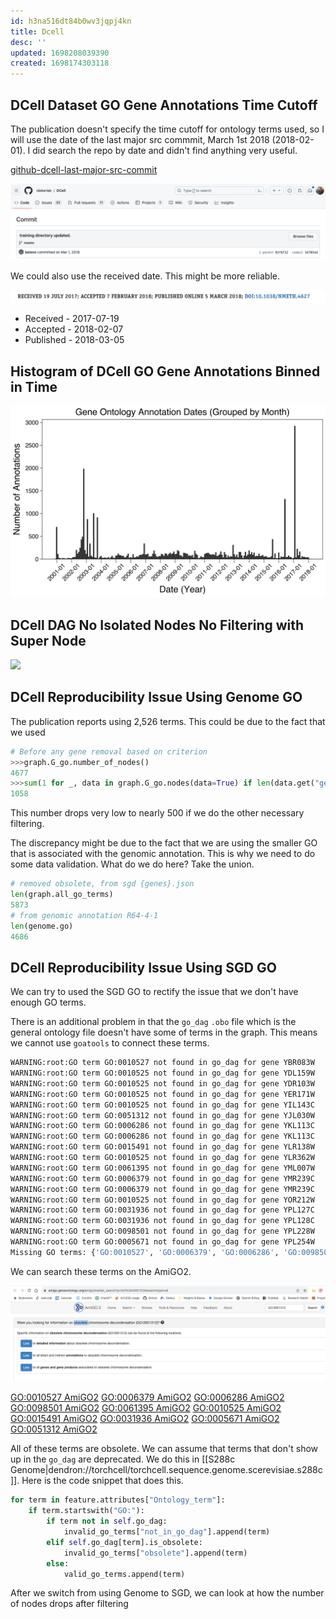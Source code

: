 ```yaml
---
id: h3na516dt84b0wv3jqpj4kn
title: Dcell
desc: ''
updated: 1698208039390
created: 1698174303118
---
```

## DCell Dataset GO Gene Annotations Time Cutoff

The publication doesn't specify the time cutoff for ontology terms used, so I will use the date of the last major src commmit, March 1st 2018 (2018-02-01). I did search the repo by date and didn't find anything very useful.

[github-dcell-last-major-src-commit](https://github.com/idekerlab/DCell/commit/567054dcb81c391c94603d507a1dd87cd063f7ac)

![](./assets/images/src.torchcell.datasets.dcell.md.dcell-last-major-src-commit.png)

We could also use the received date. This might be more reliable.

![](./assets/images/src.torchcell.datasets.dcell.md.Dcell-received-accepted-published-dates.png)

- Received - 2017-07-19
- Accepted - 2018-02-07
- Published - 2018-03-05

## Histogram of DCell GO Gene Annotations Binned in Time

![](./assets/images/gene-ontology-annotation-dates-grouped-by-month.png)

## DCell DAG No Isolated Nodes No Filtering with Super Node

![](./assets/images/dcell-gene-ontology-dag-no-isoloated-with-super-node.png)

## DCell Reproducibility Issue Using Genome GO

The publication reports using 2,526 terms. This could be due to the fact that we used

```python
# Before any gene removal based on criterion
>>>graph.G_go.number_of_nodes()
4677
>>>sum(1 for _, data in graph.G_go.nodes(data=True) if len(data.get("gene_set", [])) >= 6)
1058
```

This number drops very low to nearly 500 if we do the other necessary filtering.

The discrepancy might be due to the fact that we are using the smaller GO that is associated with the genomic annotation. This is why we need to do some data validation. What do we do here? Take the union.

```python
# removed obsolete, from sgd {genes}.json
len(graph.all_go_terms)
5873
# from genomic annotation R64-4-1
len(genome.go)
4686
```

## DCell Reproducibility Issue Using SGD GO

We can try to used the SGD GO to rectify the issue that we don't have enough GO terms.

There is an additional problem in that the `go_dag` `.obo` file which is the general ontology file doesn't have some of terms in the graph. This means we cannot use `goatools` to connect these terms.

```bash
WARNING:root:GO term GO:0010527 not found in go_dag for gene YBR083W
WARNING:root:GO term GO:0010525 not found in go_dag for gene YDL159W
WARNING:root:GO term GO:0010525 not found in go_dag for gene YDR103W
WARNING:root:GO term GO:0010525 not found in go_dag for gene YER171W
WARNING:root:GO term GO:0010525 not found in go_dag for gene YIL143C
WARNING:root:GO term GO:0051312 not found in go_dag for gene YJL030W
WARNING:root:GO term GO:0006286 not found in go_dag for gene YKL113C
WARNING:root:GO term GO:0006286 not found in go_dag for gene YKL113C
WARNING:root:GO term GO:0015491 not found in go_dag for gene YLR138W
WARNING:root:GO term GO:0010525 not found in go_dag for gene YLR362W
WARNING:root:GO term GO:0061395 not found in go_dag for gene YML007W
WARNING:root:GO term GO:0006379 not found in go_dag for gene YMR239C
WARNING:root:GO term GO:0006379 not found in go_dag for gene YMR239C
WARNING:root:GO term GO:0010525 not found in go_dag for gene YOR212W
WARNING:root:GO term GO:0031936 not found in go_dag for gene YPL127C
WARNING:root:GO term GO:0031936 not found in go_dag for gene YPL128C
WARNING:root:GO term GO:0098501 not found in go_dag for gene YPL228W
WARNING:root:GO term GO:0005671 not found in go_dag for gene YPL254W
Missing GO terms: {'GO:0010527', 'GO:0006379', 'GO:0006286', 'GO:0098501', 'GO:0061395', 'GO:0010525', 'GO:0015491', 'GO:0031936', 'GO:0005671', 'GO:0051312'}
```

We can search these terms on the AmiGO2.

![](./assets/images/src.torchcell.datasets.dcell.md.GO-0010527-AmiGO2-obsolete.png)

[GO:0010527 AmiGO2](https://amigo.geneontology.org/amigo/medial_search?q=GO%3A0010527&searchtype=all)
[GO:0006379 AmiGO2](https://amigo.geneontology.org/amigo/medial_search?q=GO%3A0006379&searchtype=all)
[GO:0006286 AmiGO2](https://amigo.geneontology.org/amigo/medial_search?q=GO%3A0006286&searchtype=all)
[GO:0098501 AmiGO2](https://amigo.geneontology.org/amigo/medial_search?q=GO%3A0098501&searchtype=all)
[GO:0061395 AmiGO2](https://amigo.geneontology.org/amigo/medial_search?q=GO%3A0061395&searchtype=all)
[GO:0010525 AmiGO2](https://amigo.geneontology.org/amigo/medial_search?q=GO%3A0010525&searchtype=all)
[GO:0015491 AmiGO2](https://amigo.geneontology.org/amigo/medial_search?q=GO%3A0015491&searchtype=all)
[GO:0031936 AmiGO2](https://amigo.geneontology.org/amigo/medial_search?q=GO%3A0031936&searchtype=all)
[GO:0005671 AmiGO2](https://amigo.geneontology.org/amigo/medial_search?q=GO%3A0005671&searchtype=all)
[GO:0051312 AmiGO2](https://amigo.geneontology.org/amigo/medial_search?q=GO%3A0051312&searchtype=all)

All of these terms are obsolete. We can assume that terms that don't show up in the `go_dag` are deprecated. We do this in [[S288c Genome|dendron://torchcell/torchcell.sequence.genome.scerevisiae.s288c]]. Here is the code snippet that does this.

```python
for term in feature.attributes["Ontology_term"]:
    if term.startswith("GO:"):
        if term not in self.go_dag:
            invalid_go_terms["not_in_go_dag"].append(term)
        elif self.go_dag[term].is_obsolete:
            invalid_go_terms["obsolete"].append(term)
        else:
            valid_go_terms.append(term)
```

After we switch from using Genome to SGD, we can look at how the number of nodes drops after filtering

